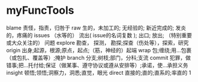 # myFuncTools
blame   责怪，指责，归咎于
raw     生的，未加工的; 无经验的; 新近完成的; 发炎的，疼痛的
issues  （水等的） 流出( issue的名词复数 ); 出口; 放出; （特别重要或大众关注的） 问题
explore 勘查， 探测， 勘探;探查（伤处等），探索，研究
origin  出身;起源，根源;原点，起点;（筋，神经的）起端
wrap    包;缠绕;用…包裹（或包扎、覆盖等）;掩护
branch  分支;树枝;部门，分科;支流
commit  犯罪，做错事;把…托付给;保证（做某事、遵守协议或遵从安排等）;承诺，使…承担义务
insight 顿悟;领悟;洞察力，洞悉;直觉，眼光
direct  直接的;直的;直系的;率直的
1
